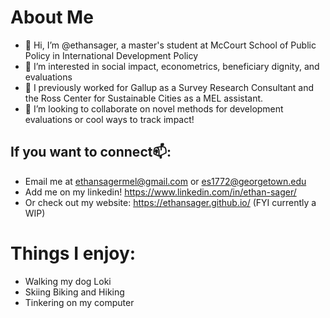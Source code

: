 # About Me
- 👋 Hi, I’m @ethansager, a master's student at McCourt School of Public Policy in International Development Policy 
- 👀 I’m interested in social impact, econometrics, beneficiary dignity, and evaluations
- 🌱 I previously worked for Gallup as a Survey Research Consultant and the Ross Center for Sustainable Cities as a MEL assistant.
- 💞️ I’m looking to collaborate on novel methods for development evaluations or cool ways to track impact!

## If you want to connect📫: 
- Email me at ethansagermel@gmail.com or es1772@georgetown.edu
- Add me on my linkedin! https://www.linkedin.com/in/ethan-sager/
- Or check out my website: https://ethansager.github.io/ (FYI currently a WIP)

# Things I enjoy:
- Walking my dog Loki 
- Skiing Biking and Hiking
- Tinkering on my computer 